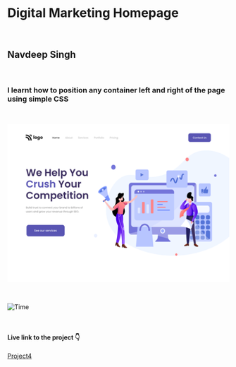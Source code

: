 # Digital Marketing Homepage

<br>

## Navdeep Singh

<br>

### I learnt how to position any container left and right of the page using simple CSS

<br>

![Digital Marketing Homepage](./4.png)

<br>

![Time](https://img.shields.io/badge/TIme-1--2%20Hours-brightgreen "Time take to complete this project")

<br>

#### Live link to the project 👇

[Project4](https://navdeep-project4.netlify.app/ "Find the Project live link here")
<br>
